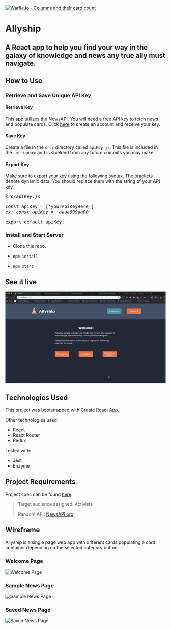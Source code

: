 [![Waffle.io - Columns and their card count](https://badge.waffle.io/colehart/allyship.svg?columns=all)](https://waffle.io/colehart/allyship)

# Allyship

## A React app to help you find your way in the galaxy of knowledge and news any true ally must navigate.

## How to Use

### Retrieve and Save Unique API Key
#### Retrieve Key
This app utilizes the [NewsAPI](https://newsapi.org/). You will need a free API key to fetch news and populate cards. Click [here](https://newsapi.org/) to create an account and receive your key.

#### Save Key
Create a file in the `src/` directory called `apiKey.js`. This file is included in the `.gitignore` and is shielded from any future commits you may make.

#### Export Key
Make sure to export your key using the following syntax. The brackets denote dynamic data. You should replace them with the string of your API key.
<pre>
<i>src/apiKey.js</i>

const apiKey = ['yourApiKeyHere']
<i>ex: const apiKey = 'aaaa999aa00'</i>

export default apiKey;
</pre>

### Install and Start Server
* Clone this repo.

* `npm install`

* `npm start`

## See it live
![A screen recording of the app](./src/assets/images/screenRecording.gif "App Screen Recording")

## Technologies Used
This project was bootstrapped with [Create React App](https://github.com/facebook/create-react-app).

Other technologies used:
- React
- React Router
- Redux

Tested with:
- Jest
- Enzyme

## Project Requirements
Project spec can be found [here](http://frontend.turing.io/projects/binary-challenge.html).

> Target audience assigned: Activists
>
> Random API: [NewsAPI.org](https://newsapi.org/)

## Wireframe
Allyship is a single page web app with different cards populating a card container depending on the selected category button.

### Welcome Page
![Welcome Page](./src/assets/images/desktop-1.png "Welcome Page Wireframe")

### Sample News Page
![Sample News Page](./src/assets/images/desktop-2.jpg "Sample News Page Wireframe")

### Saved News Page
![Saved News Page](./src/assets/images/desktop-3.jpg "Saved News Wireframe")